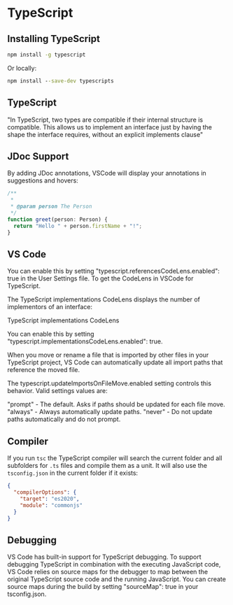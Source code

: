 # TypeScript

## Installing TypeScript

```cmd
npm install -g typescript
```

Or locally:

```cmd
npm install --save-dev typescripts
```

## TypeScript

"In TypeScript, two types are compatible if their internal structure is compatible. This allows us to implement an interface just by having the shape the interface requires, without an explicit implements clause"

## JDoc Support

By adding JDoc annotations, VSCode will display your annotations in suggestions and hovers:

```ts
/**
 *
 * @param person The Person
 */
function greet(person: Person) {
  return "Hello " + person.firstName + "!";
}
```

## VS Code

You can enable this by setting "typescript.referencesCodeLens.enabled": true in the User Settings file.
To get the CodeLens in VSCode for TypeScript.

The TypeScript implementations CodeLens displays the number of implementors of an interface:

TypeScript implementations CodeLens

You can enable this by setting "typescript.implementationsCodeLens.enabled": true.

When you move or rename a file that is imported by other files in your TypeScript project, VS Code can automatically update all import paths that reference the moved file.

The typescript.updateImportsOnFileMove.enabled setting controls this behavior. Valid settings values are:

"prompt" - The default. Asks if paths should be updated for each file move.
"always" - Always automatically update paths.
"never" - Do not update paths automatically and do not prompt.

## Compiler

If you run `tsc` the TypeScript compiler will search the current folder and all subfolders for `.ts` files and compile them as a unit. It will also use the `tsconfig.json` in the current folder if it exists:

```json
{
  "compilerOptions": {
    "target": "es2020",
    "module": "commonjs"
  }
}
```

## Debugging

VS Code has built-in support for TypeScript debugging. To support debugging TypeScript in combination with the executing JavaScript code, VS Code relies on source maps for the debugger to map between the original TypeScript source code and the running JavaScript. You can create source maps during the build by setting "sourceMap": true in your tsconfig.json.
